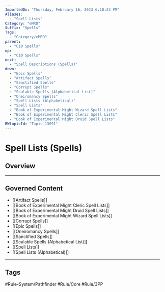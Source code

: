 ```yaml
---
ImportedOn: "Thursday, February 16, 2023 6:10:23 PM"
Aliases:
  - "Spell Lists"
Category: "eMRD"
Suffix: "Spells"
Tags:
  - "Category/eMRD"
parent:
  - "C10 Spells"
up:
  - "C10 Spells"
next:
  - "Spell Descriptions (Spells)"
down:
  - "Epic Spells"
  - "Artifact Spells"
  - "Sanctified Spells"
  - "Corrupt Spells"
  - "Scalable Spells (Alphabetical List)"
  - "Oneiromancy Spells"
  - "Spell Lists (Alphabetical)"
  - "Spell Lists"
  - "Book of Experimental Might Wizard Spell Lists"
  - "Book of Experimental Might Cleric Spell Lists"
  - "Book of Experimental Might Druid Spell Lists"
RWtopicId: "Topic_13091"
---
```

# Spell Lists (Spells)
## Overview
---
## Governed Content
- [[Artifact Spells]]
- [[Book of Experimental Might Cleric Spell Lists]]
- [[Book of Experimental Might Druid Spell Lists]]
- [[Book of Experimental Might Wizard Spell Lists]]
- [[Corrupt Spells]]
- [[Epic Spells]]
- [[Oneiromancy Spells]]
- [[Sanctified Spells]]
- [[Scalable Spells (Alphabetical List)]]
- [[Spell Lists]]
- [[Spell Lists (Alphabetical)]]


---
## Tags
#Rule-System/Pathfinder #Rule/Core #Rule/3PP

